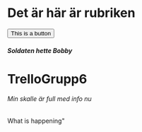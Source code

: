 <h1> Det är här är rubriken </h2>
<button> This is a button </button>

<h5>Soldaten hette Bobby</h5>

# TrelloGrupp6
<h6>Min skalle är full med info nu</h6>

<p>What is happening"</p>

